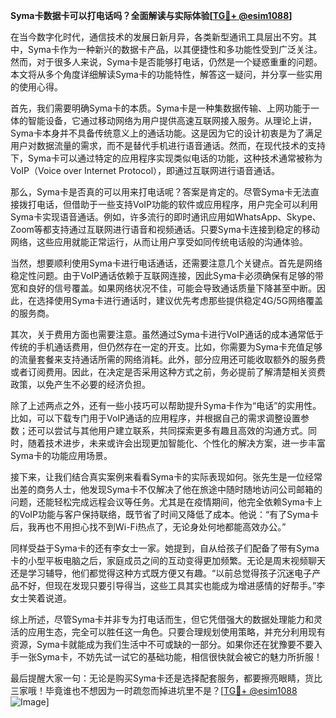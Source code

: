 **Syma卡数据卡可以打电话吗？全面解读与实际体验[[TG💪+ @esim1088](https://t.me/s/esim1088)]**

在当今数字化时代，通信技术的发展日新月异，各类新型通讯工具层出不穷。其中，Syma卡作为一种新兴的数据卡产品，以其便捷性和多功能性受到广泛关注。然而，对于很多人来说，Syma卡是否能够打电话，仍然是一个疑惑重重的问题。本文将从多个角度详细解读Syma卡的功能特性，解答这一疑问，并分享一些实用的使用心得。

首先，我们需要明确Syma卡的本质。Syma卡是一种集数据传输、上网功能于一体的智能设备，它通过移动网络为用户提供高速互联网接入服务。从理论上讲，Syma卡本身并不具备传统意义上的通话功能。这是因为它的设计初衷是为了满足用户对数据流量的需求，而不是替代手机进行语音通话。然而，在现代技术的支持下，Syma卡可以通过特定的应用程序实现类似电话的功能，这种技术通常被称为VoIP（Voice over Internet Protocol），即通过互联网进行语音通话。

那么，Syma卡是否真的可以用来打电话呢？答案是肯定的。尽管Syma卡无法直接拨打电话，但借助于一些支持VoIP功能的软件或应用程序，用户完全可以利用Syma卡实现语音通话。例如，许多流行的即时通讯应用如WhatsApp、Skype、Zoom等都支持通过互联网进行语音和视频通话。只要Syma卡连接到稳定的移动网络，这些应用就能正常运行，从而让用户享受如同传统电话般的沟通体验。

当然，想要顺利使用Syma卡进行电话通话，还需要注意几个关键点。首先是网络稳定性问题。由于VoIP通话依赖于互联网连接，因此Syma卡必须确保有足够的带宽和良好的信号覆盖。如果网络状况不佳，可能会导致通话质量下降甚至中断。因此，在选择使用Syma卡进行通话时，建议优先考虑那些提供稳定4G/5G网络覆盖的服务商。

其次，关于费用方面也需要注意。虽然通过Syma卡进行VoIP通话的成本通常低于传统的手机通话费用，但仍然存在一定的开支。比如，你需要为Syma卡充值足够的流量套餐来支持通话所需的网络消耗。此外，部分应用还可能收取额外的服务费或者订阅费用。因此，在决定是否采用这种方式之前，务必提前了解清楚相关资费政策，以免产生不必要的经济负担。

除了上述两点之外，还有一些小技巧可以帮助提升Syma卡作为“电话”的实用性。比如，可以下载专门用于VoIP通话的应用程序，并根据自己的需求调整设置参数；还可以尝试与其他用户建立联系，共同探索更多有趣且高效的沟通方式。同时，随着技术进步，未来或许会出现更加智能化、个性化的解决方案，进一步丰富Syma卡的功能应用场景。

接下来，让我们结合真实案例来看看Syma卡的实际表现如何。张先生是一位经常出差的商务人士，他发现Syma卡不仅解决了他在旅途中随时随地访问公司邮箱的问题，还能轻松完成远程会议等任务。尤其是在疫情期间，他完全依赖Syma卡上的VoIP功能与客户保持联络，既节省了时间又降低了成本。他说：“有了Syma卡后，我再也不用担心找不到Wi-Fi热点了，无论身处何地都能高效办公。”

同样受益于Syma卡的还有李女士一家。她提到，自从给孩子们配备了带有Syma卡的小型平板电脑之后，家庭成员之间的互动变得更加频繁。无论是周末视频聊天还是学习辅导，他们都觉得这种方式既方便又有趣。“以前总觉得孩子沉迷电子产品不好，但现在发现只要引导得当，这些工具其实也能成为增进感情的好帮手。”李女士笑着说道。

综上所述，尽管Syma卡并非专为打电话而生，但它凭借强大的数据处理能力和灵活的应用生态，完全可以胜任这一角色。只要合理规划使用策略，并充分利用现有资源，Syma卡就能成为我们生活中不可或缺的一部分。如果你还在犹豫要不要入手一张Syma卡，不妨先试一试它的基础功能，相信很快就会被它的魅力所折服！

最后提醒大家一句：无论是购买Syma卡还是选择配套服务，都要擦亮眼睛，货比三家哦！毕竟谁也不想因为一时疏忽而掉进坑里不是？[[TG💪+ @esim1088](https://t.me/s/esim1088) ![Image](https://i.postimg.cc/4NQfJmqS/Snipaste-2025-05-13-00-14-12.png)]